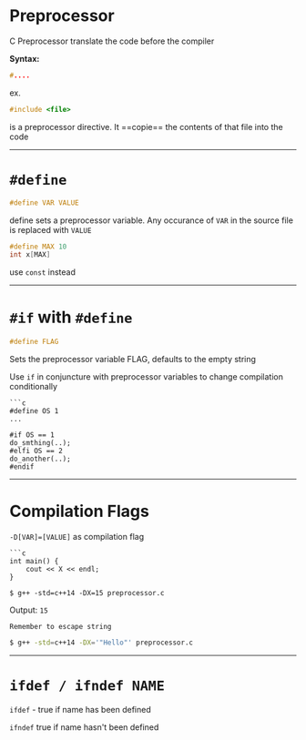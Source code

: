# Preprocessor

C Preprocessor translate the code before the compiler

**Syntax:**

```c
#....
```
ex.
```c
#include <file>
```
is a preprocessor directive. It ==copie== the contents of that file into the code

---
# ```#define```

```c
#define VAR VALUE
```
define sets a preprocessor variable. Any occurance of ```VAR``` in the source file is replaced with ```VALUE```

```c
#define MAX 10
int x[MAX]
```
use ```const``` instead

---
# ```#if``` with ```#define```

```c
#define FLAG
```

Sets the preprocessor variable FLAG, defaults to the empty string

Use ```if``` in conjuncture with preprocessor variables to change compilation conditionally

```ad-example
```c
#define OS 1
...

#if OS == 1
do_smthing(..);
#elfi OS == 2
do_another(..);
#endif
```
---
# Compilation Flags

```-D[VAR]=[VALUE]``` as compilation flag


```ad-example
```c 
int main() {
	cout << X << endl;
}

$ g++ -std=c++14 -DX=15 preprocessor.c
```


Output:
```15```

```ad-note
Remember to escape string
```

```bash
$ g++ -std=c++14 -DX='"Hello"' preprocessor.c
```

---
# ```ifdef / ifndef NAME```

```ifdef``` - true if name has been defined

```ifndef``` true if name hasn't been defined


